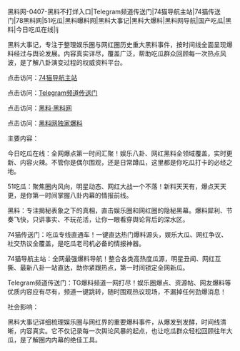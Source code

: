 #
黑料网-0407-黑料不打烊入口|Telegram频道传送门|74猫导航主站|74猫传送门|78黑料网|51吃瓜|黑料曝料网|黑料大事记|黑料大爆料|黑料网导航|国产吃瓜|黑料|今日吃瓜在线|lj

黑料大事记，专注于整理娱乐圈与网红圈历史重大黑料事件，按时间线全面呈现爆料经过与舆论发展。内容真实详尽，覆盖广泛，帮助吃瓜群众回顾每一次热点风波，是了解八卦演变过程的权威资料平台。


点击访问：<a href="https://74mao.com/">74猫导航主站</a>

点击访问：<a href="https://74mao.com/">Telegram频道传送门</a>

点击访问：<a href="https://tyer.pages.dev/">黑料·黑料网</a>

点击访问：<a href="https://sdfsh.pages.dev/">黑料网独家爆料</a>


主要内容：

今日吃瓜在线：全网爆点第一时间汇聚！娱乐八卦、网红黑料全领域覆盖，实时更新、内容火辣。不管你是偶尔围观，还是日常蹲瓜，这里都是你吃瓜打卡的必经之地。

51吃瓜：聚焦圈内风向，明星动态、网红大战一个不落！新料天天有，爆点天天更，是你第一时间掌握八卦内幕的情报前线。

黑料：专注揭秘表象之下的真相，直击娱乐圈和网红圈的隐秘黑幕。爆料犀利、节奏飞快，只讲事实、不玩花活，让你一眼看穿舆论背后的深水区。

74猫传送门：吃瓜专线直通车！一键直达热门爆料源头，娱乐大瓜、网红争议、社交热议全覆盖，是吃瓜老司机必备的情报神器。

74猫导航主站：全网最强爆料导航！整合各类高热度瓜源，明星丑闻、网红互撕、最新八卦一站直达，助你紧跟热点，第一时间锁定全网新瓜。

Telegram频道传送门：TG爆料频道一网打尽！娱乐圈爆点、资源帖、网友爆料等优质内容应有尽有，频道一键跳转，随时围观热议现场，不漏掉任何劲爆消息！

社会影响：

黑料大事记详细梳理娱乐圈与网红界的重要爆料事件，从爆发到发酵，时间线清晰，内容真实。它不仅记录每一次舆论风暴的起点，也让吃瓜群众轻松回顾往年大瓜，是了解圈内内幕的绝佳工具。

<span style="display:none;">[Canonical link](https://github.com/Bby555/64521 ）</span>

